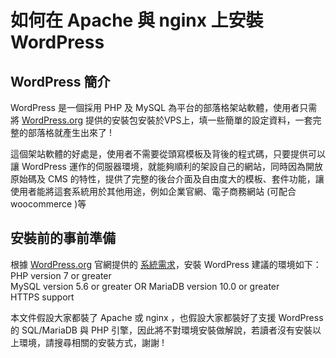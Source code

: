 # 如何在 Apache 與 nginx 上安裝 WordPress  
## WordPress 簡介  
WordPress 是一個採用 PHP 及 MySQL 為平台的部落格架站軟體，使用者只需將 [WordPress.org](https://wordpress.org) 提供的安裝包安裝於VPS上，填一些簡單的設定資料，一套完整的部落格就產生出來了 ! 

這個架站軟體的好處是，使用者不需要從頭寫模板及背後的程式碼，只要提供可以讓 WordPress 運作的伺服器環境，就能夠順利的架設自己的網站，同時因為開放原始碼及 CMS 的特性，提供了完整的後台介面及自由度大的模板、套件功能，讓使用者能將這套系統用於其他用途，例如企業官網、電子商務網站 (可配合 woocommerce )等  

## 安裝前的事前準備
根據 [WordPress.org](https://wordpress.org) 官網提供的 [系統需求](https://wordpress.org/about/requirements/)，安裝 WordPress 建議的環境如下：  
	PHP version 7 or greater  
	MySQL version 5.6 or greater OR MariaDB version 10.0 or greater  
	HTTPS support  

本文件假設大家都裝了 Apache 或 nginx ，也假設大家都裝好了支援 WordPress 的 SQL/MariaDB 與 PHP 引擎，因此將不對環境安裝做解說，若讀者沒有安裝以上環境，請搜尋相關的安裝方式，謝謝 ! 